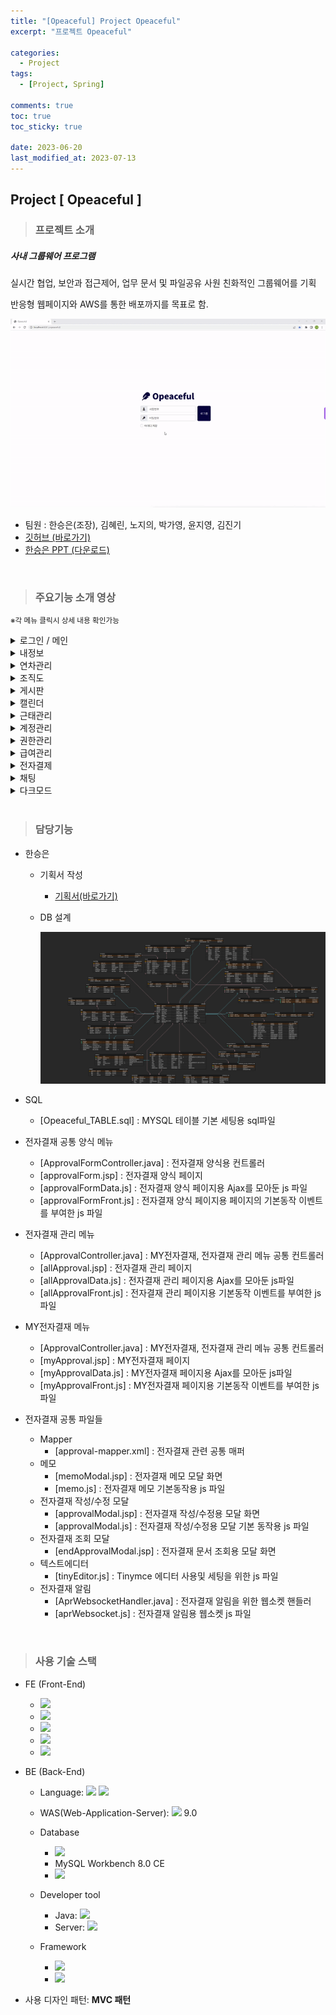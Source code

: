 ```yaml
---
title: "[Opeaceful] Project Opeaceful"
excerpt: "프로젝트 Opeaceful"

categories:
  - Project
tags:
  - [Project, Spring]

comments: true
toc: true
toc_sticky: true

date: 2023-06-20
last_modified_at: 2023-07-13
---
```


## Project [ Opeaceful ]

> ### 프로젝트 소개

##### 사내 그룹웨어 프로그램

실시간 협업, 보안과 접근제어, 업무 문서 및 파일공유
사원 친화적인 그룹웨어를 기획

반응형 웹페이지와 AWS를 통한 배포까지를 목표로 함.

![프로젝트 소개](https://github.com/Opeaceful/Opeaceful/raw/main/Opeaceful/src/main/webapp/resources/etc/video/opeaceful.gif)

<ul>
  <li>팀원 : 한승은(조장), 김혜린, 노지의, 박가영, 윤지영, 김진기</li>
  <li><a href="https://github.com/Opeaceful/Opeaceful" target="_blank">깃허브 (바로가기)</a></li>
  <li><a href="/assets/images/MyProject/Opeaceful.pdf" download>한승은 PPT (다운로드)</a></li>
</ul>

<br>

> ### 주요기능 소개 영상

<p><small>※각 메뉴 클릭시 상세 내용 확인가능</small></p>

<details>
<summary> 로그인 / 메인 </summary><br>
<div markdown="1">

![로그인 / 메인](https://github.com/Opeaceful/Opeaceful/raw/main/Opeaceful/src/main/webapp/resources/etc/video/login.gif)

</div>
</details>

<details>
<summary> 내정보 </summary><br>
<div markdown="1">

![내정보](https://github.com/Opeaceful/Opeaceful/raw/main/Opeaceful/src/main/webapp/resources/etc/video/mypage.gif)

</div>
</details>

<details>
<summary> 연차관리 </summary><br>
<div markdown="1">

![연차관리](https://github.com/Opeaceful/Opeaceful/raw/main/Opeaceful/src/main/webapp/resources/etc/video/annual.gif)

</div>
</details>

<details>
<summary> 조직도 </summary>
<div markdown="1">

![조직도](https://github.com/Opeaceful/Opeaceful/raw/main/Opeaceful/src/main/webapp/resources/etc/video/darkmode.gif)

</div>
</details>

<details>
<summary> 게시판 </summary>
<div markdown="1">

![게시판](https://github.com/Opeaceful/Opeaceful/raw/main/Opeaceful/src/main/webapp/resources/etc/video/board.gif)

</div>
</details>

<details>
<summary> 캘린더 </summary>
<div markdown="1">

![캘린더](https://github.com/Opeaceful/Opeaceful/raw/main/Opeaceful/src/main/webapp/resources/etc/video/calendar.gif)

</div>
</details>

<details>
<summary> 근태관리 </summary>
<div markdown="1">

![근태관리](https://github.com/Opeaceful/Opeaceful/raw/main/Opeaceful/src/main/webapp/resources/etc/video/darkmode.gif)

</div>
</details>

<details>
<summary> 계정관리 </summary>
<div markdown="1">

![계정관리](https://github.com/Opeaceful/Opeaceful/raw/main/Opeaceful/src/main/webapp/resources/etc/video/member.gif)

</div>
</details>

<details>
<summary> 권한관리 </summary>
<div markdown="1">

![권한관리](https://github.com/Opeaceful/Opeaceful/raw/main/Opeaceful/src/main/webapp/resources/etc/video/role.gif)

</div>
</details>

<details>
<summary> 급여관리 </summary>
<div markdown="1">

![급여관리](https://github.com/Opeaceful/Opeaceful/raw/main/Opeaceful/src/main/webapp/resources/etc/video/salary.gif)

</div>
</details>

<details>
<summary> 전자결제 </summary>
<div markdown="1">
  
  - 전자결재 양식
  ![전자결제양식](https://github.com/Opeaceful/Opeaceful/raw/main/Opeaceful/src/main/webapp/resources/etc/video/approvalForm.gif)
  - MY 전자결재
    ![전자결제](https://github.com/Opeaceful/Opeaceful/raw/main/Opeaceful/src/main/webapp/resources/etc/video/approval.gif)
  - 전자결재 관리
    ![전자결제관리](https://github.com/Opeaceful/Opeaceful/raw/main/Opeaceful/src/main/webapp/resources/etc/video/approvalManage.gif)

</div>
</details>

<details>
<summary> 채팅 </summary>
<div markdown="1">

![채팅](https://github.com/Opeaceful/Opeaceful/raw/main/Opeaceful/src/main/webapp/resources/etc/video/darkmode.gif)

</div>
</details>

<details>
<summary> 다크모드 </summary>
<div markdown="1">

![다크모드](https://github.com/Opeaceful/Opeaceful/raw/main/Opeaceful/src/main/webapp/resources/etc/video/darkmode.gif)

</div>
</details>

<br>

> ### 담당기능

- 한승은

  - 기획서 작성

    - <a href="https://docs.google.com/spreadsheets/d/1BetFMp64okyNTD5TSe3A4GyWWF_pxn_f3TOzRJlA34o/edit?usp=sharing" target="_blank">기획서(바로가기)</a>

  - DB 설계
    <p align="center">
      <img width="calc(100% - #{$right-sidebar-width-narrow})" height="auto" src="/assets/images/MyProject/Opeaceful.png">
    </p>

- SQL
  - [Opeaceful_TABLE.sql] : MYSQL 테이블 기본 세팅용 sql파일
- 전자결재 공통 양식 메뉴
  - [ApprovalFormController.java] : 전자결재 양식용 컨트롤러
  - [approvalForm.jsp] : 전자결재 양식 페이지
  - [approvalFormData.js] : 전자결재 양식 페이지용 Ajax를 모아둔 js 파일
  - [approvalFormFront.js] : 전자결재 양식 페이지용 페이지의 기본동작 이벤트를 부여한 js 파일
- 전자결재 관리 메뉴
  - [ApprovalController.java] : MY전자결재, 전자결재 관리 메뉴 공통 컨트롤러
  - [allApproval.jsp] : 전자결재 관리 페이지
  - [allApprovalData.js] : 전자결재 관리 페이지용 Ajax를 모아둔 js파일
  - [allApprovalFront.js] : 전자결재 관리 페이지용 기본동작 이벤트를 부여한 js 파일
- MY전자결재 메뉴
  - [ApprovalController.java] : MY전자결재, 전자결재 관리 메뉴 공통 컨트롤러
  - [myApproval.jsp] : MY전자결재 페이지
  - [myApprovalData.js] : MY전자결재 페이지용 Ajax를 모아둔 js파일
  - [myApprovalFront.js] : MY전자결재 페이지용 기본동작 이벤트를 부여한 js 파일
- 전자결재 공통 파일들
  - Mapper
    - [approval-mapper.xml] : 전자결재 관련 공통 매퍼
  - 메모
    - [memoModal.jsp] : 전자결재 메모 모달 화면
    - [memo.js] : 전자결재 메모 기본동작용 js 파일
  - 전자결재 작성/수정 모달
    - [approvalModal.jsp] : 전자결재 작성/수정용 모달 화면
    - [approvalModal.js] : 전자결재 작성/수정용 모달 기본 동작용 js 파일
  - 전자결재 조회 모달
    - [endApprovalModal.jsp] : 전자결재 문서 조회용 모달 화면
  - 텍스트에디터
    - [tinyEditor.js] : Tinymce 에디터 사용및 세팅을 위한 js 파일
  - 전자결재 알림
    - [AprWebsocketHandler.java] : 전자결재 알림을 위한 웹소켓 핸들러
    - [aprWebsocket.js] : 전자결재 알림용 웹소켓 js 파일

<br>

> ### 사용 기술 스택

- FE (Front-End)

  - <img src="https://img.shields.io/badge/JSP-F46D01?style=flat&logo=JSP&logoColor=white"/>
  - <img src="https://img.shields.io/badge/HTML5-E34F26?style=flat&logo=HTML5&logoColor=white"/>
  - <img src="https://img.shields.io/badge/CSS3-1572B6?style=flat&logo=CSS3&logoColor=white"/>
  - <img src="https://img.shields.io/badge/JavaScript-F7DF1E?style=flat&logo=JavaScript&logoColor=white"/>
  - <img src="https://img.shields.io/badge/jQuery-0769AD?style=flat&logo=jQuery&logoColor=white"/>

- BE (Back-End)

  - Language: <img src="https://img.shields.io/badge/JAVA-007396?style=flat&logo=JAVA&logoColor=white"/> <img src="https://img.shields.io/badge/Ajax-2AA5DC?style=flat&logo=Ajax&logoColor=white"/>
  - WAS(Web-Application-Server): <img src="https://img.shields.io/badge/Apache Tomcat-F8DC75?style=flat&logo=ApacheTomcat&logoColor=white"/> 9.0
  - Database
    - <img src="https://img.shields.io/badge/MySQL-232F3E?style=flat&logo=MySQL&logoColor=white"/>
    - MySQL Workbench 8.0 CE
    - <img src="https://img.shields.io/badge/Amazon RDS-527FFF?style=flat&logo=AmazonRDS&logoColor=white"/>
  - Developer tool
    - Java: <img src="https://img.shields.io/badge/STS-6DB33F?style=flat&logo=STS&logoColor=white"/>
    - Server: <img src="https://img.shields.io/badge/Amazon AWS-232F3E?style=flat&logo=AmazonAWS&logoColor=white"/>
  - Framework

    - <img src="https://img.shields.io/badge/Spring-6DB33F?style=flat&logo=Spring&logoColor=white"/>

    - <img src="https://img.shields.io/badge/Bootstrap-7952B3?style=flat&logo=Bootstrap&logoColor=white"/>

- 사용 디자인 패턴: **MVC 패턴**
